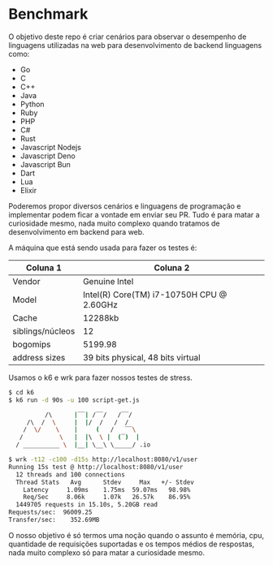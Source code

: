 # Benchmark

O objetivo deste repo é criar cenários para observar o desempenho de linguagens utilizadas na web 
para desenvolvimento de backend linguagens como:
 - Go
 - C
 - C++
 - Java
 - Python
 - Ruby
 - PHP
 - C#
 - Rust
 - Javascript Nodejs
 - Javascript Deno
 - Javascript Bun
 - Dart
 - Lua
 - Elixir

Poderemos propor diversos cenários e linguagens de programação e implementar podem ficar a vontade em enviar seu PR.
Tudo é para matar a curiosidade mesmo, nada muito complexo quando tratamos de desenvolvimento em backend para web.

A máquina que está sendo usada para fazer os testes é:

| Coluna 1 | Coluna 2 |
|----------|----------|
| Vendor | Genuine Intel |
| Model | Intel(R) Core(TM) i7-10750H CPU @ 2.60GHz |
| Cache | 12288kb |
| siblings/núcleos | 12 |
| bogomips | 5199.98 |
| address sizes | 39 bits physical, 48 bits virtual |


Usamos o k6 e wrk para fazer nossos testes de stress.

```bash
$ cd k6
$ k6 run -d 90s -u 100 script-get.js

          /\      |‾‾| /‾‾/   /‾‾/   
     /\  /  \     |  |/  /   /  /    
    /  \/    \    |     (   /   ‾‾\  
   /          \   |  |\  \ |  (‾)  | 
  / __________ \  |__| \__\ \_____/ .io
```

```bash
$ wrk -t12 -c100 -d15s http://localhost:8080/v1/user
Running 15s test @ http://localhost:8080/v1/user
  12 threads and 100 connections
  Thread Stats   Avg      Stdev     Max   +/- Stdev
    Latency     1.09ms    1.75ms  59.07ms   98.98%
    Req/Sec     8.06k     1.07k   26.57k    86.95%
  1449705 requests in 15.10s, 5.20GB read
Requests/sec:  96009.25
Transfer/sec:    352.69MB

```

O nosso objetivo é só termos uma noção quando o assunto é memória, cpu, quantidade de requisições 
suportadas e os tempos médios de respostas, nada muito complexo só para matar a curiosidade mesmo.
